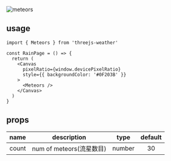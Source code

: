 ![meteors](https://user-images.githubusercontent.com/6839576/82881928-ed077b00-9f72-11ea-80c8-788bdbe7d38c.gif)

## usage

```tsx
import { Meteors } from 'threejs-weather'

const RainPage = () => {
  return (
    <Canvas
      pixelRatio={window.devicePixelRatio}
      style={{ backgroundColor: '#0F203B' }}
    >
      <Meteors />
    </Canvas>
  )
}
```

## props

| name  |       description        |  type  | default |
| :---: | :----------------------: | :----: | :-----: |
| count | num of meteors(流星数目) | number |   30    |